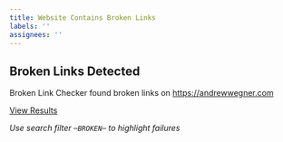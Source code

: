```yaml
---
title: Website Contains Broken Links
labels: ''
assignees: ''
---
```


## Broken Links Detected

Broken Link Checker found broken links on https://andrewwegner.com

[View Results](https://github.com/AWegnerGitHub/awegnergithub.github.io-content/actions/workflows/check-broken-links.yml)

_Use search filter `─BROKEN─` to highlight failures_